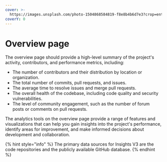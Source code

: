 ```yaml
---
cover: >-
  https://images.unsplash.com/photo-1504868584819-f8e8b4b6d7e3?crop=entropy&cs=srgb&fm=jpg&ixid=M3wxOTcwMjR8MHwxfHNlYXJjaHw4fHxkYXRhJTIwYW5hbHl0aWNzfGVufDB8fHx8MTY4NjEzMTY3M3ww&ixlib=rb-4.0.3&q=85
coverY: 0
---
```


# Overview page

The overview page should provide a high-level summary of the project's activity, contributors, and performance metrics, including:

* The number of contributors and their distribution by location or organization.
* The total number of commits, pull requests, and issues.
* The average time to resolve issues and merge pull requests.
* The overall health of the codebase, including code quality and security vulnerabilities.
* The level of community engagement, such as the number of forum posts or comments on pull requests.

The analytics tools on the overview page provide a range of features and visualizations that can help you gain insights into the project's performance, identify areas for improvement, and make informed decisions about development and collaboration.

{% hint style="info" %}
The primary data sources for Insights V3 are the code repositories and the publicly available GitHub database.
{% endhint %}


